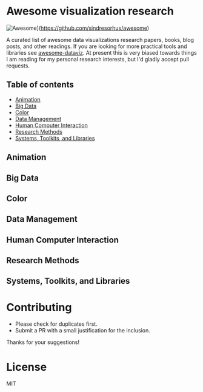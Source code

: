 # Awesome visualization research

![Awesome](https://cdn.rawgit.com/sindresorhus/awesome/d7305f38d29fed78fa85652e3a63e154dd8e8829/media/badge.svg)](https://github.com/sindresorhus/awesome)

A curated list of awesome data visualizations research papers, books, blog posts, and other readings. If you are looking for more practical tools and libraries see [awesome-dataviz](https://github.com/fasouto/awesome-dataviz). At present this is very biased towards things I am reading for my personal research interests, but I'd gladly accept pull requests.



## Table of contents

- [Animation](#animation)
- [Big Data](#data-management)
- [Color](#color)
- [Data Management](#data-management)
- [Human Computer Interaction](#hci)
- [Research Methods](#research-methods)
- [Systems, Toolkits, and Libraries](#systems-toolkits-and-libraries)


## Animation

## Big Data

## Color

## Data Management

## Human Computer Interaction

## Research Methods

## Systems, Toolkits, and Libraries



# Contributing

- Please check for duplicates first.
- Submit a PR with a small justification for the inclusion.

Thanks for your suggestions!

# License

MIT

